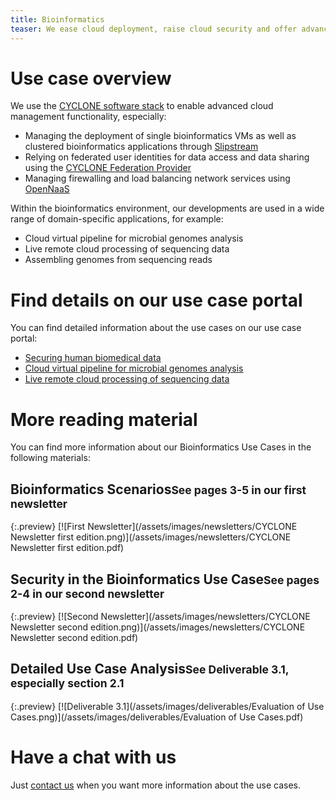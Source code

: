 ```yaml
---
title: Bioinformatics
teaser: We ease cloud deployment, raise cloud security and offer advanced networking features in the CNRS Bioinformatics research production environment.
---
```

# Use case overview

We use the [CYCLONE software stack](/software.html) to enable advanced cloud management functionality, especially:

* Managing the deployment of single bioinformatics VMs as well as clustered bioinformatics applications through [Slipstream](/software.html#slipstream)
* Relying on federated user identities for data access and data sharing using the [CYCLONE Federation Provider](/software.html#federation-provider)
* Managing firewalling and load balancing network services using [OpenNaaS](/software.html#opennaas)

Within the bioinformatics environment, our developments are used in a wide range of domain-specific applications, for example:

* Cloud virtual pipeline for microbial genomes analysis
* Live remote cloud processing of sequencing data
* Assembling genomes from sequencing reads

# Find details on our use case portal

You can find detailed information about the use cases on our use case portal:

* [Securing human biomedical data](https://cyclone.france-bioinformatique.fr/usecases/view/82)
* [Cloud virtual pipeline for microbial genomes analysis](https://cyclone.france-bioinformatique.fr/usecases/view/125)
* [Live remote cloud processing of sequencing data](https://cyclone.france-bioinformatique.fr/usecases/view/126)

# More reading material

You can find more information about our Bioinformatics Use Cases in the following materials:

## Bioinformatics Scenarios<small>See pages 3-5 in our first newsletter</small>

{:.preview}
[![First Newsletter](/assets/images/newsletters/CYCLONE Newsletter first edition.png)](/assets/images/newsletters/CYCLONE Newsletter first edition.pdf)

## Security in the Bioinformatics Use Case<small>See pages 2-4 in our second newsletter</small>

{:.preview}
[![Second Newsletter](/assets/images/newsletters/CYCLONE Newsletter second edition.png)](/assets/images/newsletters/CYCLONE Newsletter second edition.pdf)

## Detailed Use Case Analysis<small>See Deliverable 3.1, especially section 2.1</small>

{:.preview}
[![Deliverable 3.1](/assets/images/deliverables/Evaluation of Use Cases.png)](/assets/images/deliverables/Evaluation of Use Cases.pdf)

# Have a chat with us

Just [contact us](/contact.html) when you want more information about the use cases.
